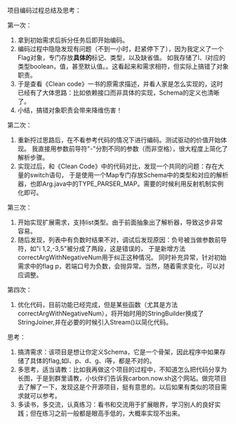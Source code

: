项目编码过程总结及思考：

第一次：
1. 拿到初始需求后拆分任务后即开始编码。
2. 编码过程中隐隐发现有问题（不到一小时，赶紧停下了），因为我定义了一个Flag对象，专门存放**具体的**标记、类型，以及缺省值。
如我存储了l、l对应的类型boolean，值，甚至默认值。。这看起来和需求相符，但实际上搞错了对象职责。
3. 于是查看《Clean code》一书的原需求描述，并看人家是怎么实现的，这时已经有了大体思路：比如依赖接口而非具体的实现，Schema的定义也清晰了。
4. 小结，搞错对象职责会带来降维伤害！

第二次：
1. 重新捋过思路后，在不看参考代码的情况下进行编码。测试驱动的价值开始体现。
我直接用参数前导符"-"分割不同的参数（而非空格），很大程度上简化了解析步骤。
2. 实现过后，和《Clean Code》中的代码对比，发现一个共同的问题：存在大量的switch语句，
于是使用一个Map专门存放Schema中的类型和对应的解析器，也即Arg.java中的TYPE_PARSER_MAP。需要的时候利用反射机制实例化即可。

第三次：
1. 开始实现扩展需求，支持list类型。由于前面抽象出了解析器，导致这步非常容易。
2. 随后发现，列表中有负数时结果不对，调试后发现原因：负号被当做参数前导符，如"i 1,2,-3,5"被分成了两段，这是错误的，
于是新增方法correctArgWithNegativeNum用于纠正这种情况。
同时补充异常，针对初始需求中的flag p，若端口号为负数，会抛异常。当然，随着需求变化，可以对应调整。

第四次：
1. 优化代码，目前功能已经完成，但是某些函数（尤其是方法correctArgWithNegativeNum），将开始时用的StringBuilder换成了StringJoiner,并在必要的时候引入Stream()以简化代码。


思考：
1. 搞清需求：该项目是想让你定义Schema，它是一个骨架，因此程序中如果存储了具体的flag,如l、p、d、g、i等，都是不对的。
2. 多思考，适当请教：比如我再做这个项目的过程中，不知道怎么把代码分享为长图，于是到群里请教，小伙伴们告诉我carbon.now.sh这个网站。做完项目去了解了一下，发现这是个开源项目，挺有意思的。以后如果有类似的项目需求就可以参考。
3. 多读书，多交流，认真练习：看书和交流用于扩展眼界，学习别人的良好实践；但在练习之前一般都是眼高手低的，大概率实现不出来。


